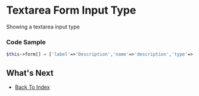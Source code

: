 # Textarea Form Input Type
Showing a textarea input type

### Code Sample
```php
$this->form[] = ['label'=>'Description','name'=>'description','type'=>'textarea'];
```

## What's Next
- [Back To Index](./index.md)
